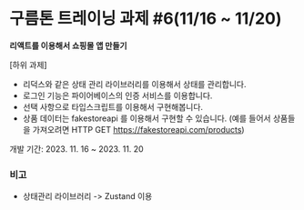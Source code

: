 # 구름톤 트레이닝 과제 #6(11/16 ~ 11/20)

**리액트를 이용해서 쇼핑몰 앱 만들기**

[하위 과제]

-   리덕스와 같은 상태 관리 라이브러리를 이용해서 상태를 관리합니다.
-   로그인 기능은 파이어베이스의 인증 서비스를 이용합니다.
-   선택 사항으로 타입스크립트를 이용해서 구현해봅니다.
-   상품 데이터는 fakestoreapi 를 이용해서 구현할 수 있습니다. (예를 들어서 상품들을 가져오려면 HTTP GET https://fakestoreapi.com/products)

개발 기간: 2023. 11. 16 ~ 2023. 11. 20

### 비고

-   상태관리 라이브러리 -> Zustand 이용
